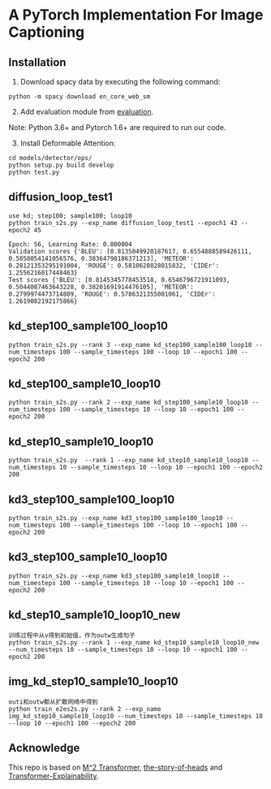 # A PyTorch Implementation For Image Captioning

## Installation
1. Download spacy data by executing the following command:
```
python -m spacy download en_core_web_sm
```

2. Add evaluation module from [evaluation](https://github.com/aimagelab/meshed-memory-transformer/tree/master/evaluation).

Note: Python 3.6+ and Pytorch 1.6+ are required to run our code. 

3. Install Deformable Attention:
```shell
cd models/detector/ops/
python setup.py build develop
python test.py
```

## diffusion_loop_test1
```
use kd; step100; sample100; loop10
python train_s2s.py --exp_name diffusion_loop_test1 --epoch1 43 --epoch2 45

Epoch: 56, Learning Rate: 0.000004
Validation scores {'BLEU': [0.8135049920187617, 0.6554888589426111, 0.5058054141056576, 0.38364798186371213], 'METEOR': 0.28121353295191004, 'ROUGE': 0.5810628828015832, 'CIDEr': 1.2556216017448463}
Test scores {'BLEU': [0.8145345778453518, 0.6546796721911093, 0.5044087463643228, 0.38201691914476105], 'METEOR': 0.2799974473714809, 'ROUGE': 0.5786321355001061, 'CIDEr': 1.2619082192175866}
```
## kd_step100_sample100_loop10
```
python train_s2s.py --rank 3 --exp_name kd_step100_sample100_loop10 --num_timesteps 100 --sample_timesteps 100 --loop 10 --epoch1 100 --epoch2 200
```
## kd_step100_sample10_loop10
```
python train_s2s.py --rank 2 --exp_name kd_step100_sample10_loop10 --num_timesteps 100 --sample_timesteps 10 --loop 10 --epoch1 100 --epoch2 200
```
## kd_step10_sample10_loop10
```
python train_s2s.py  --rank 1 --exp_name kd_step10_sample10_loop10 --num_timesteps 10 --sample_timesteps 10 --loop 10 --epoch1 100 --epoch2 200
```
## kd3_step100_sample100_loop10
```
python train_s2s.py --exp_name kd3_step100_sample100_loop10 --num_timesteps 100 --sample_timesteps 100 --loop 10 --epoch1 100 --epoch2 200
```
## kd3_step100_sample10_loop10
```
python train_s2s.py --exp_name kd3_step100_sample10_loop10 --num_timesteps 100 --sample_timesteps 10 --loop 10 --epoch1 100 --epoch2 200
```

## kd_step10_sample10_loop10_new
```
训练过程中从v得到初始值，作为outw生成句子
python train_s2s.py --rank 1 --exp_name kd_step10_sample10_loop10_new --num_timesteps 10 --sample_timesteps 10 --loop 10 --epoch1 100 --epoch2 200
```

## img_kd_step10_sample10_loop10
```
outi和outw都从扩散网络中得到
python train_e2es2s.py --rank 2 --exp_name img_kd_step10_sample10_loop10 --num_timesteps 10 --sample_timesteps 10 --loop 10 --epoch1 100 --epoch2 200
```
## Acknowledge
This repo is based on [M^2 Transformer](https://github.com/aimagelab/meshed-memory-transformer), [the-story-of-heads](https://github.com/lena-voita/the-story-of-heads) and [Transformer-Explainability](https://github.com/hila-chefer/Transformer-Explainability).

